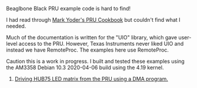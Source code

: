 Beaglbone Black PRU example code is hard to find!

I had read through [Mark Yoder's PRU
Cookbook](https://github.com/MarkAYoder/PRUCookbook) but couldn't find
what I needed.

Much of the documentation is written for the "UIO" library, which gave
user-level access to the PRU.  However, Texas Instruments never liked
UIO and instead we have RemoteProc.  The examples here use RemoteProc.

Caution this is a work in progress.  I built and tested these examples
using the AM3358 Debian 10.3 2020-04-06 build using the 4.19 kernel.

1. [Driving HUB75 LED matrix from the PRU using a DMA program.](./hub75dma)
